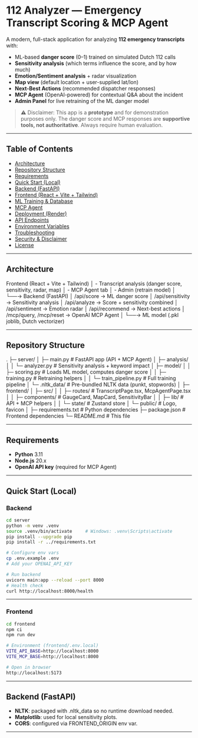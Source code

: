 # 112 Analyzer — Emergency Transcript Scoring & MCP Agent

A modern, full-stack application for analyzing **112 emergency transcripts** with:
- ML-based **danger score** (0–1) trained on simulated Dutch 112 calls  
- **Sensitivity analysis** (which terms influence the score, and by how much)  
- **Emotion/Sentiment analysis** + radar visualization  
- **Map view** (default location + user-supplied lat/lon)  
- **Next-Best Actions** (recommended dispatcher responses)  
- **MCP Agent** (OpenAI-powered) for contextual Q&A about the incident  
- **Admin Panel** for live retraining of the ML danger model  

> ⚠️ Disclaimer: This app is a **prototype** and for demonstration purposes only. The danger score and MCP responses are **supportive tools, not authoritative**. Always require human evaluation.

---

## Table of Contents
- [Architecture](#architecture)  
- [Repository Structure](#repository-structure)  
- [Requirements](#requirements)  
- [Quick Start (Local)](#quick-start-local)  
- [Backend (FastAPI)](#backend-fastapi)  
- [Frontend (React + Vite + Tailwind)](#frontend-react--vite--tailwind)  
- [ML Training & Database](#ml-training--database)  
- [MCP Agent](#mcp-agent)  
- [Deployment (Render)](#deployment-render)  
- [API Endpoints](#api-endpoints)  
- [Environment Variables](#environment-variables)  
- [Troubleshooting](#troubleshooting)  
- [Security & Disclaimer](#security--disclaimer)  
- [License](#license)  

---

## Architecture

Frontend (React + Vite + Tailwind)
│ - Transcript analysis (danger score, sensitivity, radar, map)
│ - MCP Agent tab
│ - Admin (retrain model)
│
└──→ Backend (FastAPI)
│ /api/score -> ML danger score
│ /api/sensitivity -> Sensitivity analysis
│ /api/analyze -> Score + sensitivity combined
│ /api/sentiment -> Emotion radar
│ /api/recommend -> Next-best actions
│ /mcp/query, /mcp/reset -> OpenAI MCP Agent
│
└──→ ML model (.pkl joblib, Dutch vectorizer)

---

## Repository Structure

.
├─ server/
│ ├─ main.py # FastAPI app (API + MCP Agent)
│ ├─ analysis/
│ │ └─ analyzer.py # Sensitivity analysis + keyword impact
│ ├─ model/
│ │ ├─ scoring.py # Loads ML model, computes danger score
│ │ ├─ training.py # Retraining helpers
│ │ └─ train_pipeline.py # Full training pipeline
│ └─ .nltk_data/ # Pre-bundled NLTK data (punkt, stopwords)
│
├─ frontend/
│ ├─ src/
│ │ ├─ routes/ # TranscriptPage.tsx, McpAgentPage.tsx
│ │ ├─ components/ # GaugeCard, MapCard, SensitivityBar
│ │ ├─ lib/ # API + MCP helpers
│ │ └─ state/ # Zustand store
│ └─ public/ # Logo, favicon
│
├─ requirements.txt # Python dependencies
├─ package.json # Frontend dependencies
└─ README.md # This file


---

## Requirements
- **Python** 3.11  
- **Node.js** 20.x  
- **OpenAI API key** (required for MCP Agent)  

---

## Quick Start (Local)

### Backend
```bash
cd server
python -m venv .venv
source .venv/bin/activate     # Windows: .venv\Scripts\activate
pip install --upgrade pip
pip install -r ../requirements.txt

# Configure env vars
cp .env.example .env
# Add your OPENAI_API_KEY

# Run backend
uvicorn main:app --reload --port 8000
# Health check
curl http://localhost:8000/health
```
---

### Frontend
```bash
cd frontend
npm ci
npm run dev

# Environment (frontend/.env.local)
VITE_API_BASE=http://localhost:8000
VITE_MCP_BASE=http://localhost:8000

# Open in browser
http://localhost:5173

```
---

## Backend (FastAPI)
- **NLTK**: packaged with .nltk_data so no runtime download needed.  
- **Matplotlib**: used for local sensitivity plots.  
- **CORS**: configured via FRONTEND_ORIGIN env var.

---

